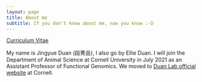 ```yaml
---
layout: page
title: About me
subtitle: If you don't know about me, now you know :-D
---
```


[Curriculum Vitae](Curriculum_vitae_Ellie_2020.pdf)

My name is Jingyue Duan (段菁岳), I also go by Ellie Duan. I will join the Department of Animal Science at Cornell University in July 2021 as an Assistant Professor of Functional Genomics. We moved to [Duan Lab official website](https://blogs.cornell.edu/duanlab/) at Cornell.

